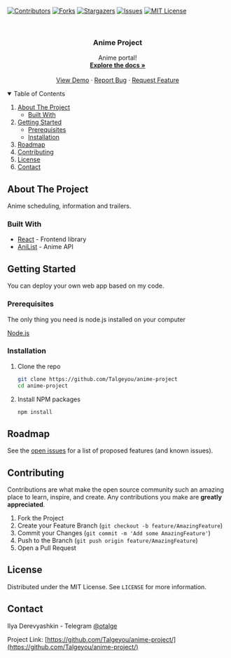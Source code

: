 [![Contributors][contributors-shield]][contributors-url]
[![Forks][forks-shield]][forks-url]
[![Stargazers][stars-shield]][stars-url]
[![Issues][issues-shield]][issues-url]
[![MIT License][license-shield]][license-url]

<!-- PROJECT LOGO -->
<br />
<p align="center">
  <h3 align="center">Anime Project</h3>
  <p align="center">
    Anime portal!
    <br />
    <a href="https://github.com/Talgeyou/anime-project"><strong>Explore the docs »</strong></a>
    <br />
    <br />
    <a href="https://github.com/Talgeyou/anime-project">View Demo</a>
    ·
    <a href="https://github.com/Talgeyou/anime-project/issues">Report Bug</a>
    ·
    <a href="https://github.com/Talgeyou/anime-project/issues">Request Feature</a>
  </p>
</p>

<!-- TABLE OF CONTENTS -->
<details open="open">
  <summary>Table of Contents</summary>
  <ol>
    <li>
      <a href="#about-the-project">About The Project</a>
      <ul>
        <li><a href="#built-with">Built With</a></li>
      </ul>
    </li>
    <li>
      <a href="#getting-started">Getting Started</a>
      <ul>
        <li><a href="#prerequisites">Prerequisites</a></li>
        <li><a href="#installation">Installation</a></li>
      </ul>
    </li>
    <li><a href="#roadmap">Roadmap</a></li>
    <li><a href="#contributing">Contributing</a></li>
    <li><a href="#license">License</a></li>
    <li><a href="#contact">Contact</a></li>
  </ol>
</details>

<!-- ABOUT THE PROJECT -->

## About The Project

Anime scheduling, information and trailers.

### Built With

- [React](https://reactjs.org/) - Frontend library
- [AniList](https://anilist.gitbook.io/anilist-apiv2-docs/overview/graphql/getting-started) - Anime API

<!-- GETTING STARTED -->

## Getting Started

You can deploy your own web app based on my code.

### Prerequisites

The only thing you need is node.js installed on your computer

[Node.js](https://nodejs.org/en/)

### Installation

1. Clone the repo
   ```sh
   git clone https://github.com/Talgeyou/anime-project
   cd anime-project
   ```
2. Install NPM packages
   ```sh
   npm install
   ```

<!-- ROADMAP -->

## Roadmap

See the [open issues](https://github.com/Talgeyou/anime-project/issues) for a list of proposed features (and known issues).

<!-- CONTRIBUTING -->

## Contributing

Contributions are what make the open source community such an amazing place to learn, inspire, and create. Any contributions you make are **greatly appreciated**.

1. Fork the Project
2. Create your Feature Branch (`git checkout -b feature/AmazingFeature`)
3. Commit your Changes (`git commit -m 'Add some AmazingFeature'`)
4. Push to the Branch (`git push origin feature/AmazingFeature`)
5. Open a Pull Request

<!-- LICENSE -->

## License

Distributed under the MIT License. See `LICENSE` for more information.

<!-- CONTACT -->

## Contact

Ilya Derevyashkin - Telegram [@otalge](https://t.me/otalge)

Project Link: [https://github.com/Talgeyou/anime-project/](https://github.com/Talgeyou/anime-project/)

[contributors-shield]: https://img.shields.io/github/contributors/Talgeyou/anime-project.svg?style=for-the-badge
[contributors-url]: https://github.com/Talgeyou/anime-project/graphs/contributors
[forks-shield]: https://img.shields.io/github/forks/Talgeyou/anime-project.svg?style=for-the-badge
[forks-url]: https://github.com/Talgeyou/anime-project/network/members
[stars-shield]: https://img.shields.io/github/stars/Talgeyou/anime-project.svg?style=for-the-badge
[stars-url]: https://github.com/Talgeyou/anime-project/stargazers
[issues-shield]: https://img.shields.io/github/issues/Talgeyou/anime-project.svg?style=for-the-badge
[issues-url]: https://github.com/Talgeyou/anime-project/issues
[license-shield]: https://img.shields.io/github/license/Talgeyou/anime-project.svg?style=for-the-badge
[license-url]: https://github.com/Talgeyou/anime-project/blob/master/LICENSE.txt
